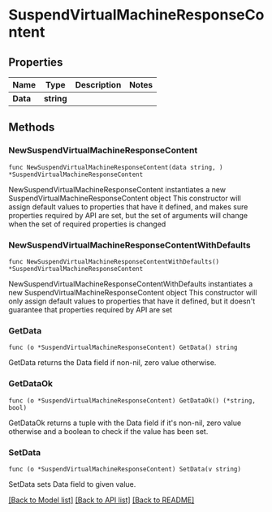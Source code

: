 # SuspendVirtualMachineResponseContent

## Properties

Name | Type | Description | Notes
------------ | ------------- | ------------- | -------------
**Data** | **string** |  | 

## Methods

### NewSuspendVirtualMachineResponseContent

`func NewSuspendVirtualMachineResponseContent(data string, ) *SuspendVirtualMachineResponseContent`

NewSuspendVirtualMachineResponseContent instantiates a new SuspendVirtualMachineResponseContent object
This constructor will assign default values to properties that have it defined,
and makes sure properties required by API are set, but the set of arguments
will change when the set of required properties is changed

### NewSuspendVirtualMachineResponseContentWithDefaults

`func NewSuspendVirtualMachineResponseContentWithDefaults() *SuspendVirtualMachineResponseContent`

NewSuspendVirtualMachineResponseContentWithDefaults instantiates a new SuspendVirtualMachineResponseContent object
This constructor will only assign default values to properties that have it defined,
but it doesn't guarantee that properties required by API are set

### GetData

`func (o *SuspendVirtualMachineResponseContent) GetData() string`

GetData returns the Data field if non-nil, zero value otherwise.

### GetDataOk

`func (o *SuspendVirtualMachineResponseContent) GetDataOk() (*string, bool)`

GetDataOk returns a tuple with the Data field if it's non-nil, zero value otherwise
and a boolean to check if the value has been set.

### SetData

`func (o *SuspendVirtualMachineResponseContent) SetData(v string)`

SetData sets Data field to given value.



[[Back to Model list]](../README.md#documentation-for-models) [[Back to API list]](../README.md#documentation-for-api-endpoints) [[Back to README]](../README.md)


